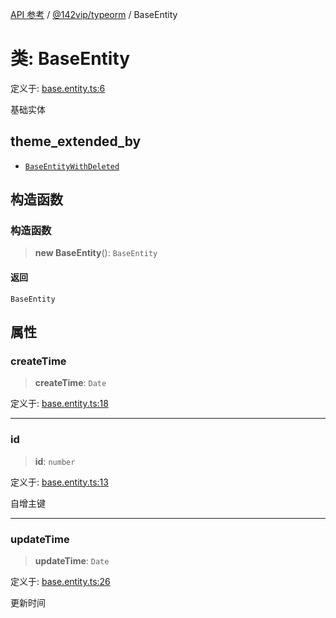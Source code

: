 [API 参考](../../../index.md) / [@142vip/typeorm](../index.md) / BaseEntity

# 类: BaseEntity

定义于: [base.entity.ts:6](https://github.com/142vip/core-x/blob/d978b443ed1221c42602080459c0a22aae31b2d5/packages/typeorm/src/base.entity.ts#L6)

基础实体

## theme_extended_by

- [`BaseEntityWithDeleted`](BaseEntityWithDeleted.md)

## 构造函数

### 构造函数

> **new BaseEntity**(): `BaseEntity`

#### 返回

`BaseEntity`

## 属性

### createTime

> **createTime**: `Date`

定义于: [base.entity.ts:18](https://github.com/142vip/core-x/blob/d978b443ed1221c42602080459c0a22aae31b2d5/packages/typeorm/src/base.entity.ts#L18)

***

### id

> **id**: `number`

定义于: [base.entity.ts:13](https://github.com/142vip/core-x/blob/d978b443ed1221c42602080459c0a22aae31b2d5/packages/typeorm/src/base.entity.ts#L13)

自增主键

***

### updateTime

> **updateTime**: `Date`

定义于: [base.entity.ts:26](https://github.com/142vip/core-x/blob/d978b443ed1221c42602080459c0a22aae31b2d5/packages/typeorm/src/base.entity.ts#L26)

更新时间
